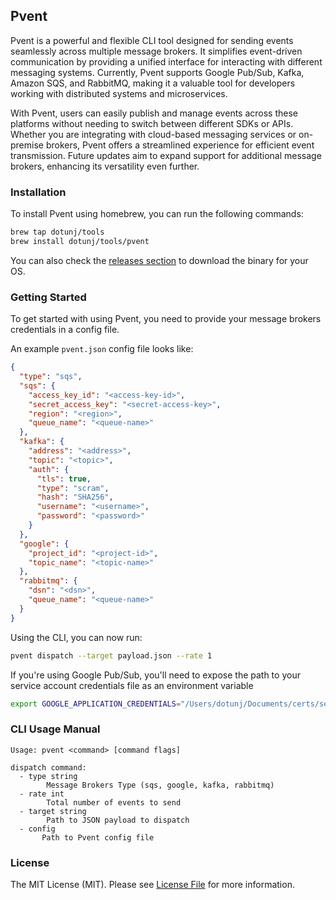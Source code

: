 ##  Pvent

Pvent is a powerful and flexible CLI tool designed for sending events seamlessly across multiple message brokers. It simplifies event-driven communication by providing a unified interface for interacting with different messaging systems. Currently, Pvent supports Google Pub/Sub, Kafka, Amazon SQS, and RabbitMQ, making it a valuable tool for developers working with distributed systems and microservices.

With Pvent, users can easily publish and manage events across these platforms without needing to switch between different SDKs or APIs. Whether you are integrating with cloud-based messaging services or on-premise brokers, Pvent offers a streamlined experience for efficient event transmission. Future updates aim to expand support for additional message brokers, enhancing its versatility even further.

### Installation
To install Pvent using homebrew, you can run the following commands:

```bash
brew tap dotunj/tools
brew install dotunj/tools/pvent
```
You can also check the [releases section](https://github.com/Dotunj/pvent/releases) to download the binary for your OS.

### Getting Started

To get started with using Pvent, you need to provide your message brokers credentials in a config file.

An example `pvent.json` config file looks like:

```json
{
  "type": "sqs",
  "sqs": {
    "access_key_id": "<access-key-id>",
    "secret_access_key": "<secret-access-key>",
    "region": "<region>",
    "queue_name": "<queue-name>"
  },
  "kafka": {
    "address": "<address>",
    "topic": "<topic>",
    "auth": {
      "tls": true,
      "type": "scram",
      "hash": "SHA256",
      "username": "<username>",
      "password": "<password>"
    }
  },
  "google": {
    "project_id": "<project-id>",
    "topic_name": "<topic-name>"
  },
  "rabbitmq": {
    "dsn": "<dsn>",
    "queue_name": "<queue-name>"
  }
}
```
Using the CLI, you can now run:

```bash
pvent dispatch --target payload.json --rate 1
```
If you're using Google Pub/Sub, you'll need to expose the path to your service account credentials file as an environment variable

```bash
export GOOGLE_APPLICATION_CREDENTIALS="/Users/dotunj/Documents/certs/service.json" 
```


### CLI Usage Manual
```
Usage: pvent <command> [command flags]

dispatch command:
  - type string
        Message Brokers Type (sqs, google, kafka, rabbitmq)
  - rate int
        Total number of events to send
  - target string
        Path to JSON payload to dispatch
  - config
       Path to Pvent config file
```

### License
The MIT License (MIT). Please see [License File](LICENSE.md) for more information.